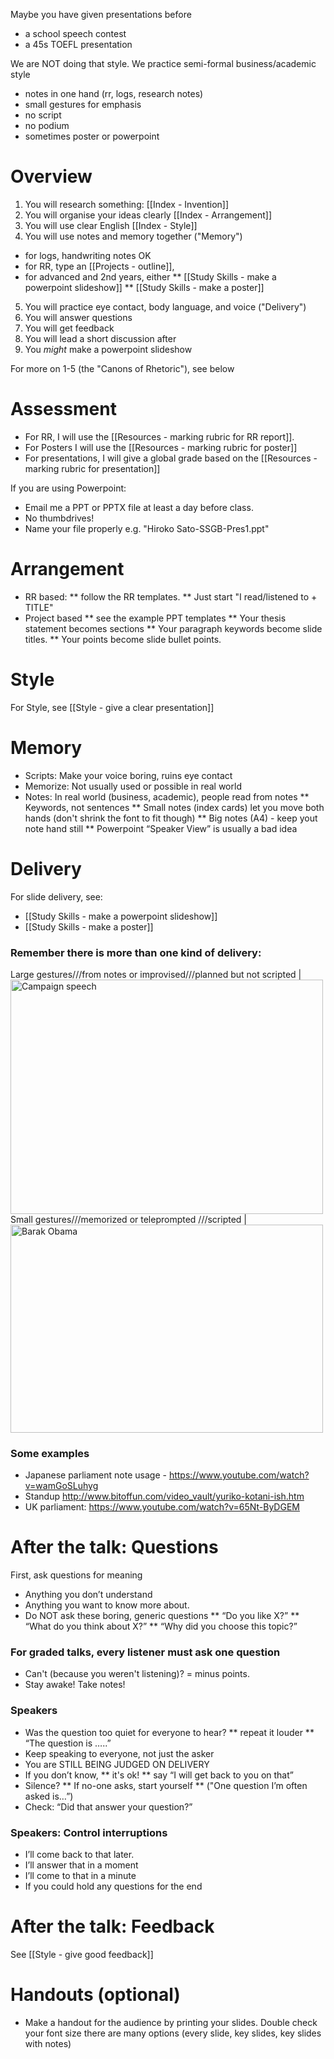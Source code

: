 Maybe you have given presentations before
* a school speech contest
* a 45s TOEFL presentation

We are NOT doing that style. We practice semi-formal business/academic style
* notes in one hand (rr, logs, research notes)
* small gestures for emphasis 
* no script
* no podium
* sometimes poster or powerpoint


# Overview 
1) You will research something: [[Index - Invention]]
2) You will organise your ideas clearly [[Index - Arrangement]]
3) You will use clear English [[Index - Style]]
4) You will use notes and memory together ("Memory")
* for logs, handwriting notes OK
* for RR, type an [[Projects - outline]], 
* for advanced and 2nd years, either
** [[Study Skills - make a powerpoint slideshow]]
** [[Study Skills - make a poster]]
5) You will practice eye contact, body language, and voice ("Delivery")
6) You will answer questions
7) You will get feedback
8) You will lead a short discussion after 
9) You _might_ make a powerpoint slideshow

For more on 1-5 (the "Canons of Rhetoric"), see below

# Assessment


* For RR, I will use the [[Resources - marking rubric for RR report]]. 
* For Posters I will use the [[Resources - marking rubric for poster]]
* For presentations, I will give a global grade based on the [[Resources - marking rubric for presentation]]

If you are using Powerpoint:
* Email me a PPT or PPTX file at least a day before class. 
* No thumbdrives! 
* Name your file properly e.g. "Hiroko Sato-SSGB-Pres1.ppt"


# Arrangement
* RR based: 
** follow the RR templates. 
** Just start "I read/listened to + TITLE"
* Project based
** see the example PPT templates
** Your thesis statement becomes sections
** Your paragraph keywords become slide titles. 
** Your points become slide bullet points. 

# Style
For Style, see [[Style - give a clear presentation]]


# Memory
* Scripts: Make your voice boring, ruins eye contact
* Memorize: Not usually used or possible in real world 
* Notes: In real world (business, academic), people read from notes
** Keywords, not sentences
** Small notes (index cards) let you move both hands (don't shrink the font to fit though)
** Big notes (A4) - keep yout note hand still
** Powerpoint “Speaker View” is usually a bad idea


# Delivery
For slide delivery, see: 
* [[Study Skills - make a powerpoint slideshow]]
* [[Study Skills - make a poster]]

### Remember there is more than one kind of delivery: 
Large gestures///from notes or improvised///planned but not scripted | <a data-flickr-embed="true"  href="https://www.flickr.com/photos/mikeanderson720/1410207134/in/photolist-39BFs7-ozXy6A-bkdaZv-4qkJPK-EqPHc-9S7ifH-6p9iNi-9S7eMH-5renzC-4hHqas-4qMaUN-4NiALp-5S1mk5-5zyZ8a-5RVZSH-kAVnzV-qVtMQF-5xBJUH-rb1wm1-iUWzkh-e2ikFi-5yvYd2-qMyGs6-qv9Gun-8MJnJJ-mNJMMp-5vfQh4-5zVdke-8MJp2A-8MFkFP-qDifD3-dnBuWB-8nTYbT-8MFcJB-qeB7XJ-drkPN2-9moxrU-ohtzFT-e26W7e-dSP1TE-qgTudu-dRFCZz-p92EmS-npijQK-o1WwgW-nyeumt-mw7eFQ-5zAdp3-8MFibe-dqmYdu" title="Campaign speech"><img src="https://c7.staticflickr.com/2/1006/1410207134_ccc8ca74d0.jpg" width="500" height="375" alt="Campaign speech"></a>
Small gestures///memorized or teleprompted
///scripted | <a data-flickr-embed="true"  href="https://www.flickr.com/photos/qodio/6861188422/in/photolist-bsioh7-5j42vC-dQjVzw-5VFQY5-bbWonH-dX7xxY-6KkHqH-6WxybL-oTCMZ1-bFdg7M-5UAevE-8MJp2A-4qor2C-5hbtfU-6u1gPU-5h4ALr-6Kmfrr-dpZQSk-dm8DLW-4z9a4g-6KqhiW-4mbAwM-5zyuuK-8MFcJB-5TbH65-5UvG1q-5TXAuG-d7Dj5j-4qLaj2-6PJnhL-5h6Zom-dq132T-dq13NN-5U63NS-bDwS9K-5zxxr4-5TWLRY-5TEVqg-5heU2A-mH1qXd-dq18F6-dro2jF-dqmYdu-5hSWBQ-4FYf5H-dm8Euf-5hdqZU-5zwNTa-6Kqeas-dzoJmc" title="Barak Obama"><img src="https://c7.staticflickr.com/8/7179/6861188422_2930b0d6f4.jpg" width="500" height="333" alt="Barak Obama"></a>

### Some examples
* Japanese parliament note usage - https://www.youtube.com/watch?v=wamGoSLuhyg
* Standup http://www.bitoffun.com/video_vault/yuriko-kotani-ish.htm
* UK parliament: https://www.youtube.com/watch?v=65Nt-ByDGEM



# After the talk: Questions 
First, ask questions for meaning
* Anything you don’t understand
* Anything you want to know more about.
* Do NOT ask these boring, generic questions
** “Do you like X?”
** “What do you think about X?”
** “Why did you choose this topic?”

### For graded talks, every listener must ask one question
* Can't (because you weren't listening)? = minus points.
* Stay awake! Take notes!

### Speakers
* Was the question too quiet for everyone to hear?
** repeat it louder
** “The question is …..”
* Keep speaking to everyone, not just the asker
* You are STILL BEING JUDGED ON DELIVERY
* If you don’t know, 
** it's ok!
** say “I will get back to you on that”
* Silence? 
** If no-one asks, start yourself 
** ("One question I’m often asked is…”)
* Check: “Did that answer your question?”

### Speakers: Control interruptions
* I’ll come back to that later.
* I’ll answer that in a moment
* I’ll come to that in a minute
* If you could hold any questions for the end


# After the talk: Feedback 
See [[Style - give good feedback]]

# Handouts (optional)
* Make a handout for the audience by printing your slides. 
Double check your font size
there are many options (every slide, key slides, key slides with notes)






